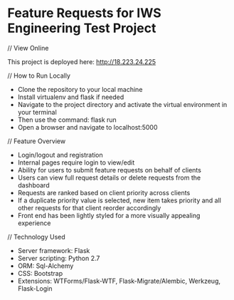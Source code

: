 # Feature Requests for IWS Engineering Test Project

// View Online

This project is deployed here: http://18.223.24.225

// How to Run Locally

- Clone the repository to your local machine
- Install virtualenv and flask if needed
- Navigate to the project directory and activate the virtual environment in your terminal
- Then use the command: flask run
- Open a browser and navigate to localhost:5000

// Feature Overview

- Login/logout and registration
- Internal pages require login to view/edit
- Ability for users to submit feature requests on behalf of clients
- Users can view full request details or delete requests from the dashboard
- Requests are ranked based on client priority across clients
- If a duplicate priority value is selected, new item takes priority and all other requests for that client reorder accordingly
- Front end has been lightly styled for a more visually appealing experience

// Technology Used

- Server framework: Flask
- Server scripting: Python 2.7
- ORM: Sql-Alchemy
- CSS: Bootstrap
- Extensions: WTForms/Flask-WTF, Flask-Migrate/Alembic, Werkzeug, Flask-Login
